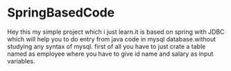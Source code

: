 # SpringBasedCode
Hey this my simple project which i just learn.it is based on spring with JDBC which will help you to do entry from java code in mysql database.without studying any syntax of mysql.
first of all you have to just crate  a table named as employee where you have to give id name and salary as input variables.
